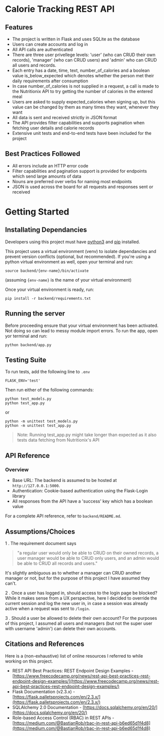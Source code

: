 # Calorie Tracking REST API

## Features
- The project is written in Flask and uses SQLite as the database
- Users can create accounts and log in
- All API calls are authenticated
- There are three user privellege levels: 'user' (who can CRUD their own records), 'manager' (who can CRUD users) and 'admin' who can CRUD all users and records.
- Each entry has a date, time, text, number_of_calories and a boolean value is_below_expected which denotes whether the person met their daily requirements after consumption
- In case number_of_calories is not supplied in a request, a call is made to the Nutritionix API to try getting the number of calories in the entered meal
- Users are asked to supply expected_calories when signing up, but this value can be changed by them as many times they want, whenever they want
- All data is sent and received strictly in JSON format
- The API provides filter capabilities and supports pagination when fetching user details and calorie records
- Extensive unit tests and end-to-end tests have been included for the project

## Best Practices Followed
- All errors include an HTTP error code
- Filter capabilities and pagination support is provided for endpoints which send large amounts of data
- Nouns are preferred over verbs for naming most endpoints
- JSON is used across the board for all requests and responses sent or received

# Getting Started

## Installating Dependancies
Developers using this project must have [python3](https://www.python.org/downloads/) and [pip](https://pip.pypa.io/en/stable/installation/) installed.

This project uses a virtual environment (venv) to isolate dependancies and prevent version conflicts (optional, but recommended). If you're using a python virtual environment as well, open your terminal and run:

```
source backend/{env-name}/bin/activate
```
(assuming `{env-name}` is the name of your virtual environment)

Once your virtual environment is ready, run:

```
pip install -r backend/requirements.txt
```

## Running the server

Before proceeding ensure that your virtual environment has been activated. Not doing so can lead to messy module import errors. To run the app, open yor terminal and run:

```
python backend/app.py
```

## Testing Suite

To run tests, add the following line to `.env`

```
FLASK_ENV='test'
```

Then run either of the following commands:

```
python test_models.py
python test_app.py
```

or

```
python -m unittest test_models.py
python -m unittest test_app.py
```

> Note: Running test_app.py might take longer than expected as it also tests data fetching from Nutritionix's API

## API Reference

### Overview
* Base URL: The backend is assumed to be hosted at `http://127.0.0.1:5000`.
* Authentication: Cookie-based authentication using the Flask-Login library
* All responses from the API have a 'success' key which has a boolean value

For a complete API reference, refer to `backend/README.md`.

## Assumptions/Choices
1 . The requirement document says

> "a regular user would only be able to CRUD on their owned records, a user manager would be able to CRUD only users, and an admin would be able to CRUD all records and users."

It's slightly ambiguous as to whether a manager can CRUD another manager or not, but for the purpose of this project I have assumed they can't.

2 . Once a user has logged in, should access to the login page be blocked? While it makes sense from a UX perspective, here I decided to override the current session and log the new user in, in case a session was already active when a request was sent to `/login`.

3 . Should a user be allowed to delete their own account? For the purposes of this project, I assumed all users and managers (but not the super user with username 'admin') can delete their own accounts.

## Citations and References
Here is a (non-exhaustive) list of online resources I referred to while working on this project.

- REST API Best Practices: REST Endpoint Design Examples - [https://www.freecodecamp.org/news/rest-api-best-practices-rest-endpoint-design-examples/](https://www.freecodecamp.org/news/rest-api-best-practices-rest-endpoint-design-examples/)
- Flask Documentation (v2.3.x) - [https://flask.palletsprojects.com/en/2.3.x/](https://flask.palletsprojects.com/en/2.3.x/)
- SQLAlchemy 2.0 Documentation - [https://docs.sqlalchemy.org/en/20/](https://docs.sqlalchemy.org/en/20/)
- Role-based Access Control (RBAC) in REST APIs - [https://medium.com/@BastianRob/rbac-in-rest-api-b6ed65d1f4d8](https://medium.com/@BastianRob/rbac-in-rest-api-b6ed65d1f4d8)
